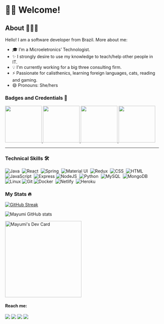 # 👋🏻 Welcome!

<!-- <div align="center">
	
[![Typing SVG](https://readme-typing-svg.demolab.com?font=Montserrat&weight=300&size=35&duration=2200&pause=1000&color=8EA7E9&vCenter=true&width=600&height=50&lines=Welcome!+I'm+Paula+Mayumi+%F0%9F%91%8B%F0%9F%8F%BB;Junior+Software+Engineer+💻)](https://git.io/typing-svg)

</div> -->

## About 👩🏻‍💻 
Hello! I am a software developer from Brazil. More about me:

- 🎓 I’m a Microeletronics’ Technologist.
- ✨ I strongly desire to use my knowledge to teach/help other people in IT.
- 💡 I'm currently working for a big three consulting firm.
- ⚡ Passionate for calisthenics, learning foreign languages, cats, reading and gaming.
- 😄 Pronouns: She/hers

### Badges and Credentials 🔰

<div>

<a href="https://www.credly.com/badges/8b0207ec-61ac-4ecc-96e4-79fd5505803d/public_url"><img src="https://images.credly.com/size/680x680/images/054913b2-e271-49a2-a1a4-9bf1c1f9a404/CyberEssentials.png" width=120 height=120/>
</a>
<a href="https://www.credly.com/badges/452feca1-6907-4e6b-a1e3-5ac0bcd1f71a/public_url
"><img src="https://images.credly.com/size/680x680/images/af8c6b4e-fc31-47c4-8dcb-eb7a2065dc5b/I2CS__1_.png" width=120 height=120/>
</a>
<a href="https://www.credly.com/badges/877d37a1-c28a-4c4f-ab10-2a40efaba7f5/public_url"><img src="https://images.credly.com/size/680x680/images/53f37f83-04a1-4935-9b1e-21a99cc6e1b2/CyberOpsAssoc.png" width=120 height=120/>
</a>
<a href="https://www.credly.com/badges/d52f7bb9-ad59-423e-97b6-72560568b0c5"><img src="https://images.credly.com/size/680x680/images/68c0b94d-f6ac-40b1-a0e0-921439eb092e/image.png" width=120 height=120/>
</a>

<div>
	
---
	
### Technical Skills 🛠️	
<div>
  <img src="https://img.shields.io/badge/Java-ED8B00?style=for-the-badge&logo=java&logoColor=white" title="Java" alt="Java"/>&nbsp;
  <img src="https://img.shields.io/badge/React-20232A?style=for-the-badge&logo=react&logoColor=61DAFB" title="React" alt="React"/>&nbsp;
  <img src="https://img.shields.io/badge/Spring-6DB33F?style=for-the-badge&logo=spring&logoColor=white" title="Spring" alt="Spring"/>&nbsp;
  <img src="https://img.shields.io/badge/Material--UI-0081CB?style=for-the-badge&logo=material-ui&logoColor=white" title="Material UI" alt="Material UI"/>&nbsp;  
  <img src="https://img.shields.io/badge/Redux-593D88?style=for-the-badge&logo=redux&logoColor=white" title="Redux" alt="Redux"/>&nbsp;
  <img src="https://img.shields.io/badge/CSS3-1572B6?style=for-the-badge&logo=css3&logoColor=white"  title="CSS3" alt="CSS"/>&nbsp;
  <img src="https://img.shields.io/badge/HTML5-E34F26?style=for-the-badge&logo=html5&logoColor=white" title="HTML5" alt="HTML"/>&nbsp;
  <img src="https://img.shields.io/badge/JavaScript-323330?style=for-the-badge&logo=javascript&logoColor=F7DF1E" title="JavaScript" alt="JavaScript"/>&nbsp;  
  <img src="https://img.shields.io/badge/Express.js-404D59?style=for-the-badge" title="Express framework" alt="Express"/>
  <img src="https://img.shields.io/badge/Node.js-43853D?style=for-the-badge&logo=node.js&logoColor=white" title="NodeJS" alt="NodeJS"/>&nbsp;  
  <img src="https://img.shields.io/badge/Python-3776AB?style=for-the-badge&logo=python&logoColor=white" title="Python" alt="Python"/>&nbsp; 
  <img src="https://img.shields.io/badge/MySQL-00000F?style=for-the-badge&logo=mysql&logoColor=white" title="MySQL" alt="MySQL"/>&nbsp;
  <img src="https://img.shields.io/badge/MongoDB-4EA94B?style=for-the-badge&logo=mongodb&logoColor=white" title="MongoDB" alt="MongoDB"/>
  <img src= "https://img.shields.io/badge/Linux-000090?style=for-the-badge&logo=linux&logoColor=white" title="Linux" alt="Linux" />
  <img src="https://img.shields.io/badge/Git-E34F26?style=for-the-badge&logo=git&logoColor=white" title="Git" alt="Git"/>
  <img src="https://img.shields.io/badge/Docker-2496ED?style=for-the-badge&logo=docker&logoColor=white" title="Docker" alt="Docker"/>&nbsp;
  <img src="https://img.shields.io/badge/Netlify-00C7B7?style=for-the-badge&logo=netlify&logoColor=white" title="Netlify" alt="Netlify"/>&nbsp;
  <img src="https://img.shields.io/badge/Heroku-430098?style=for-the-badge&logo=heroku&logoColor=white" title="Heroku" alt="Heroku"/>&nbsp;	
	
</div>

### My Stats 🔥

<div>
	
[![GitHub Streak](https://streak-stats.demolab.com?user=mayumisiano&theme=dracula&hide_border=true)](https://git.io/streak-stats)

![Mayumi GitHub stats](https://github-readme-stats.vercel.app/api?username=mayumisiano&show_icons=true&theme=dracula)
	
<a href="https://app.daily.dev/mayumisiano"><img src="https://api.daily.dev/devcards/3bb2155ffc4f48708c9df09af963c765.png?r=liq" width="250" alt="Mayumi's Dev Card"/></a>

</div>
	
#### Reach me:
	
<div>
<a href="https://www.linkedin.com/in/paulamsiano/" target="_blank"><img src="https://img.shields.io/badge/LinkedIn-0077B5?style=for-the-badge&logo=linkedin&logoColor=white" target="_blank"></a>
<a href="https://www.freecodecamp.org/mayumi" target="_blank"><img src="https://img.shields.io/badge/freecodecamp-27273D?style=for-the-badge&logo=freecodecamp&logoColor=white" target="_blank"></a>	
<a href="https://dev.to/mayumi" target="_blank"><img src="https://img.shields.io/badge/dev.to-0A0A0A?style=for-the-badge&logo=dev.to&logoColor=white" target="_blank"></a>
<a href="https://www.duolingo.com/profile/psmayumi" target="_blank"><img src="https://img.shields.io/badge/Duolingo-58CC02?style=for-the-badge&logo=Duolingo&logoColor=white" target="_blank"></a>
</div>
